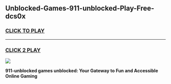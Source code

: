 
## Unblocked-Games-911-unblocked-Play-Free-dcs0x
<h3>
<a href="https://premium76.site?title=911-unblocked&ref=10A">CLICK TO PLAY</a></h3>
<hr>

<h3>
<a href="https://premium76.site?title=911-unblocked&ref=10A">CLICK 2 PLAY</a>
  
</h3>

<a href="https://premium76.site?title=911-unblocked&ref=10A"><img src="https://clearcache.store/games.png"></a>


**911-unblocked games unblocked: Your Gateway to Fun and Accessible Online Gaming**
